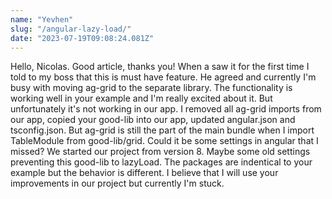 ```yaml
---
name: "Yevhen"
slug: "/angular-lazy-load/"
date: "2023-07-19T09:08:24.081Z"
---
```

Hello, Nicolas. Good article, thanks you! When a saw it for the first time I told to my boss that this is must have feature. He agreed and currently I&#x27;m busy with moving ag-grid to the separate library. The functionality is working well in your example and I&#x27;m really excited about it. But unfortunately it&#x27;s not working in our app. I removed all ag-grid imports from our app, copied your good-lib into our app, updated angular.json and tsconfig.json. But ag-grid is still the part of the main bundle when I import TableModule from good-lib/grid. Could it be some settings in angular that I missed? We started our project from version 8. Maybe some old settings preventing this good-lib to lazyLoad. The packages are indentical to your example but the behavior is different. I believe that I will use your improvements in our project but currently I&#x27;m stuck.
